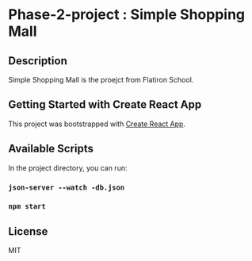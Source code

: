 # Phase-2-project : Simple Shopping Mall

## Description
Simple Shopping Mall is the proejct from Flatiron School. 

## Getting Started with Create React App

This project was bootstrapped with [Create React App](https://github.com/facebook/create-react-app).

## Available Scripts

In the project directory, you can run:

### `json-server --watch -db.json`

### `npm start`

## License
MIT

